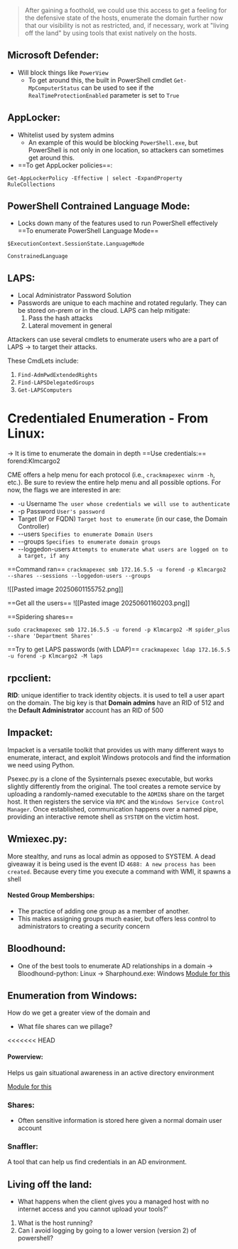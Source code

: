 >After gaining a foothold, we could use this access to get a feeling for the defensive state of the hosts, enumerate the domain further now that our visibility is not as restricted, and, if necessary, work at "living off the land" by using tools that exist natively on the hosts.

## Microsoft Defender:
- Will block things like `PowerView`
	- To get around this, the built in PowerShell cmdlet `Get-MpComputerStatus` can be used to see if the `RealTimeProtectionEnabled` parameter is set to `True`
## AppLocker:
- Whitelist used by system admins
	- An example of this would be blocking `PowerShell.exe`, but PowerShell is not only in one location, so attackers can sometimes get around this.
- ==To get AppLocker policies==:
```powershell-session
Get-AppLockerPolicy -Effective | select -ExpandProperty RuleCollections
```
## PowerShell Contrained Language Mode:
- Locks down many of the features used to run PowerShell effectively
==To enumerate PowerShell Language Mode==
```powershell-session
$ExecutionContext.SessionState.LanguageMode

ConstrainedLanguage
```

## LAPS:
- Local Administrator Password Solution
- Passwords are unique to each machine and rotated regularly. They can be stored on-prem or in the cloud. LAPS can help mitigate:
	1. Pass the hash attacks 
	2. Lateral movement in general

Attackers can use several cmdlets to enumerate users who are a part of LAPS -> to target their attacks.

These CmdLets include:
1. `Find-AdmPwdExtendedRights`
2. `Find-LAPSDelegatedGroups`
3. `Get-LAPSComputers`


# Credentialed Enumeration - From Linux:
-> It is time to enumerate the domain in depth
==Use credentials:== forend:Klmcargo2

CME offers a help menu for each protocol (i.e., `crackmapexec winrm -h`, etc.). Be sure to review the entire help menu and all possible options. For now, the flags we are interested in are:

- -u Username `The user whose credentials we will use to authenticate`
- -p Password `User's password`
- Target (IP or FQDN) `Target host to enumerate` (in our case, the Domain Controller)
- --users `Specifies to enumerate Domain Users`
- --groups `Specifies to enumerate domain groups`
- --loggedon-users `Attempts to enumerate what users are logged on to a target, if any`

==Command ran== `crackmapexec smb 172.16.5.5 -u forend -p Klmcargo2 --shares --sessions --loggedon-users --groups`

![[Pasted image 20250601155752.png]]

==Get all the users==
![[Pasted image 20250601160203.png]]

==Spidering shares==

```shell-session
sudo crackmapexec smb 172.16.5.5 -u forend -p Klmcargo2 -M spider_plus --share 'Department Shares'
```

==Try to get LAPS passwords (with LDAP)==
`crackmapexec ldap 172.16.5.5 -u forend -p Klmcargo2 -M laps`

## rpcclient:

**RID**: unique identifier to track identity objects. it is used to tell a user apart on the domain. The big key is that **Domain admins** have an RID of 512 and the **Default Administrator** account has an RID of 500

## Impacket:
Impacket is a versatile toolkit that provides us with many different ways to enumerate, interact, and exploit Windows protocols and find the information we need using Python.

Psexec.py is a clone of the Sysinternals psexec executable, but works slightly differently from the original. The tool creates a remote service by uploading a randomly-named executable to the `ADMIN$` share on the target host. It then registers the service via `RPC` and the `Windows Service Control Manager`. Once established, communication happens over a named pipe, providing an interactive remote shell as `SYSTEM` on the victim host.


## Wmiexec.py:

More stealthy, and runs as local admin as opposed to SYSTEM. A dead giveaway it is being used is the event ID `4688: A new process has been created`. Because every time you execute a command with WMI, it spawns a shell

#### Nested Group Memberships:
- The practice of adding one group as a member of another. 
- This makes assigning groups much easier, but offers less control to administrators to creating a security concern

## Bloodhound:
- One of the best tools to enumerate AD relationships in a domain
-> Bloodhound-python: Linux
-> Sharphound.exe: Windows
[Module for this](https://academy.hackthebox.com/course/preview/active-directory-bloodhound)

## Enumeration from Windows:

How do we get a greater view of the domain and
- What file shares can we pillage?

<<<<<<< HEAD
#### Powerview:
Helps us gain situational awareness in an active directory environment

[Module for this](https://academy.hackthebox.com/course/preview/active-directory-powerview)

### Shares:
- Often sensitive information is stored here given a normal domain user account


### Snaffler:
A tool that can help us find credentials in an AD environment.


## Living off the land:
- What happens when the client gives you a managed host with no internet access and you cannot upload your tools?'
1. What is the host running? 
2. Can I avoid logging by going to a lower version (version 2) of powershell?